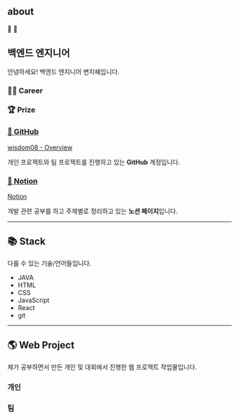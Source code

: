 ## about

🚀 🐼

## 백엔드 엔지니어

안녕하세요! 백엔드 엔지니어 변지혜입니다.

### 👨‍💻 Career

### 🏆 Prize

### [🐙 GitHub](https://github.com/wisdom08)

[wisdom08 - Overview](https://github.com/wisdom08)

개인 프로젝트와 팀 프로젝트를 진행하고 있는 **GitHub** 계정입니다.

### [📝 Notion](https://www.notion.so/cb94b2617d874bf0a13a4c40fbe4baab?v=15164a5ddbad4489be3eebba92e528e2)

[Notion](https://www.notion.so/cb94b2617d874bf0a13a4c40fbe4baab?v=15164a5ddbad4489be3eebba92e528e2)

개발 관련 공부를 하고 주제별로 정리하고 있는 **노션 페이지**입니다.

---

## 📚 Stack

다룰 수 있는 기술/언어들입니다.

- JAVA
- HTML
- CSS
- JavaScript
- React
- git

---

## 🌎 Web Project

제가 공부하면서 만든 개인 및 대회에서 진행한 웹 프로젝트 작업물입니다.

### 개인

### 팀
